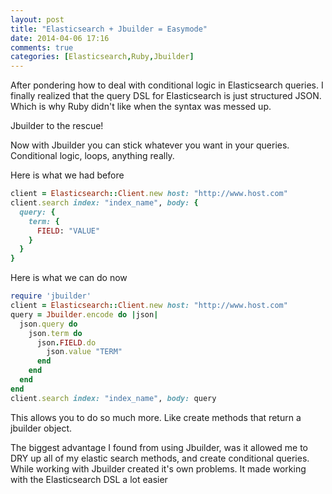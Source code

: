 ```yaml
---
layout: post
title: "Elasticsearch + Jbuilder = Easymode"
date: 2014-04-06 17:16
comments: true
categories: [Elasticsearch,Ruby,Jbuilder]
---
```


After pondering how to deal with conditional logic in Elasticsearch queries. I finally realized that the query DSL for Elasticsearch is just structured JSON. Which is why Ruby didn't like when the syntax was messed up.
<!-- more -->
Jbuilder to the rescue!

Now with Jbuilder you can stick whatever you want in your queries. Conditional logic, loops, anything really.

Here is what we had before
``` ruby
client = Elasticsearch::Client.new host: "http://www.host.com"
client.search index: "index_name", body: {
  query: {
    term: {
      FIELD: "VALUE"
    }
  }
}
```

Here is what we can do now

``` ruby
require 'jbuilder'
client = Elasticsearch::Client.new host: "http://www.host.com"
query = Jbuilder.encode do |json|
  json.query do
    json.term do
      json.FIELD.do
        json.value "TERM"
      end
    end
  end
end
client.search index: "index_name", body: query
```

This allows you to do so much more. Like create methods that return a jbuilder object.

The biggest advantage I found from using Jbuilder, was it allowed me to DRY up all of my elastic search methods, and create conditional queries. While working with Jbuilder created it's own problems. It made working with the Elasticsearch DSL a lot easier
